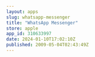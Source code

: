 ```yaml
---
layout: apps
slug: whatsapp-messenger
title: "WhatsApp Messenger"
store: apple
app_id: 310633997
date: 2024-01-10T17:02:10Z
published: 2009-05-04T02:43:49Z
---
```

